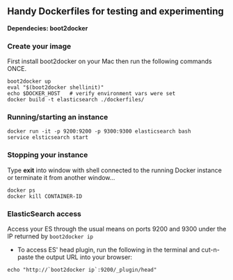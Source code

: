## Handy Dockerfiles for testing and experimenting

**Dependecies: boot2docker**

### Create your image
First install boot2docker on your Mac then run the following commands ONCE.
```
boot2docker up
eval "$(boot2docker shellinit)"
echo $DOCKER_HOST   # verify environment vars were set
docker build -t elasticsearch ./dockerfiles/
```


### Running/starting an instance
```
docker run -it -p 9200:9200 -p 9300:9300 elasticsearch bash
service elsticsearch start
```

### Stopping your instance
Type **exit** into window with shell connected to the running Docker instance
or terminate it from another window...
```
docker ps
docker kill CONTAINER-ID
```

### ElasticSearch access
Access your ES through the usual means on ports 9200 and 9300 under the IP returned by `boot2docker ip`

- To access ES' head plugin, run the following in the terminal and cut-n-paste the output URL into your browser:
```
echo "http://`boot2docker ip`:9200/_plugin/head" 
```


